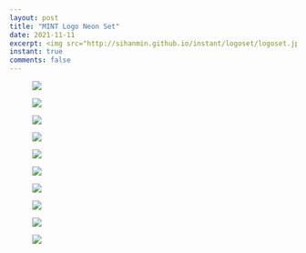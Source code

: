 ```yaml
---
layout: post
title: "MINT Logo Neon Set"
date: 2021-11-11
excerpt: <img src="http://sihanmin.github.io/instant/logoset/logoset.jpg">
instant: true
comments: false
---
```


<figure>
	<a href="http://sihanmin.github.io/instant/logoset/logoset.jpg"><img src="http://sihanmin.github.io/instant/logoset/logoset.jpg"></a>
</figure>

<figure>
	<a href="http://sihanmin.github.io/instant/logoset/1.jpg"><img src="http://sihanmin.github.io/instant/logoset/1.jpg"></a>
</figure>
<figure>
	<a href="http://sihanmin.github.io/instant/logoset/2.jpg"><img src="http://sihanmin.github.io/instant/logoset/2.jpg"></a>
</figure>
<figure>
	<a href="http://sihanmin.github.io/instant/logoset/3.jpg"><img src="http://sihanmin.github.io/instant/logoset/3.jpg"></a>
</figure>
<figure>
	<a href="http://sihanmin.github.io/instant/logoset/4.jpg"><img src="http://sihanmin.github.io/instant/logoset/4.jpg"></a>
</figure>
<figure>
	<a href="http://sihanmin.github.io/instant/logoset/5.jpg"><img src="http://sihanmin.github.io/instant/logoset/5.jpg"></a>
</figure>
<figure>
	<a href="http://sihanmin.github.io/instant/logoset/6.jpg"><img src="http://sihanmin.github.io/instant/logoset/6.jpg"></a>
</figure>
<figure>
	<a href="http://sihanmin.github.io/instant/logoset/7.jpg"><img src="http://sihanmin.github.io/instant/logoset/7.jpg"></a>
</figure>
<figure>
	<a href="http://sihanmin.github.io/instant/logoset/8.jpg"><img src="http://sihanmin.github.io/instant/logoset/8.jpg"></a>
</figure>
<figure>
	<a href="http://sihanmin.github.io/instant/logoset/9.jpg"><img src="http://sihanmin.github.io/instant/logoset/9.jpg"></a>
</figure>

